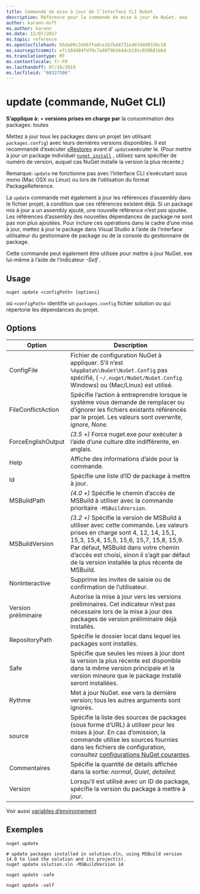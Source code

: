 ```yaml
---
title: Commande de mise à jour de l’interface CLI NuGet
description: Référence pour la commande de mise à jour de NuGet. exe
author: karann-msft
ms.author: karann
ms.date: 12/07/2017
ms.topic: reference
ms.openlocfilehash: b5da09c3dd6ffa0ce1b7b44731ed67ddd0336c58
ms.sourcegitcommit: efc18d484fdf0c7a8979b564dcb191c030601bb4
ms.translationtype: MT
ms.contentlocale: fr-FR
ms.lasthandoff: 07/18/2019
ms.locfileid: "68327506"
---
```

# <a name="update-command-nuget-cli"></a>update (commande, NuGet CLI)

**S’applique à:** &bullet; **versions prises en charge par** la consommation des packages: toutes

Mettez à jour tous les packages dans un projet (en utilisant `packages.config`) avec leurs dernières versions disponibles. Il est recommandé d’exécuter [«Restore»](cli-ref-restore.md) avant d' `update`exécuter le. (Pour mettre à jour un package individuel [`nuget install`](cli-ref-install.md) , utilisez sans spécifier de numéro de version, auquel cas NuGet installe la version la plus récente.)

Remarque: `update` ne fonctionne pas avec l’interface CLI s’exécutant sous mono (Mac OSX ou Linux) ou lors de l’utilisation du format PackageReference.

La `update` commande met également à jour les références d’assembly dans le fichier projet, à condition que ces références existent déjà. Si un package mis à jour a un assembly ajouté, une nouvelle référence n’est *pas* ajoutée. Les références d’assembly des nouvelles dépendances de package ne sont pas non plus ajoutées. Pour inclure ces opérations dans le cadre d’une mise à jour, mettez à jour le package dans Visual Studio à l’aide de l’interface utilisateur du gestionnaire de package ou de la console du gestionnaire de package.

Cette commande peut également être utilisée pour mettre à jour NuGet. exe lui-même à l’aide de l’indicateur *-Self* .

## <a name="usage"></a>Usage

```cli
nuget update <configPath> [options]
```

où `<configPath>` identifie un `packages.config` fichier solution ou qui répertorie les dépendances du projet.

## <a name="options"></a>Options

| Option | Description |
| --- | --- |
| ConfigFile | Fichier de configuration NuGet à appliquer. S’il n’est `%AppData%\NuGet\NuGet.Config` pas spécifié, ( `~/.nuget/NuGet/NuGet.Config` Windows) ou (Mac/Linux) est utilisé.|
| FileConflictAction | Spécifie l’action à entreprendre lorsque le système vous demande de remplacer ou d’ignorer les fichiers existants référencés par le projet. Les valeurs sont *overwrite, ignore, None*. |
| ForceEnglishOutput | *(3.5 +)* Force nuget.exe pour exécuter à l’aide d’une culture dite indifférente, en anglais. |
| Help | Affiche des informations d’aide pour la commande. |
| Id | Spécifie une liste d’ID de package à mettre à jour. |
| MSBuildPath | *(4.0 +)* Spécifie le chemin d’accès de MSBuild à utiliser avec la commande prioritaire `-MSBuildVersion`. |
| MSBuildVersion | *(3.2 +)* Spécifie la version de MSBuild à utiliser avec cette commande. Les valeurs prises en charge sont 4, 12, 14, 15,1, 15,3, 15,4, 15,5, 15,6, 15,7, 15,8, 15,9. Par défaut, MSBuild dans votre chemin d’accès est choisi, sinon il s’agit par défaut de la version installée la plus récente de MSBuild. |
| NonInteractive | Supprime les invites de saisie ou de confirmation de l’utilisateur. |
| Version préliminaire | Autorise la mise à jour vers les versions préliminaires. Cet indicateur n’est pas nécessaire lors de la mise à jour des packages de version préliminaire déjà installés. |
| RepositoryPath | Spécifie le dossier local dans lequel les packages sont installés. |
| Safe | Spécifie que seules les mises à jour dont la version la plus récente est disponible dans la même version principale et la version mineure que le package installé seront installées. |
| Rythme | Met à jour NuGet. exe vers la dernière version; tous les autres arguments sont ignorés. |
| source | Spécifie la liste des sources de packages (sous forme d’URL) à utiliser pour les mises à jour. En cas d’omission, la commande utilise les sources fournies dans les fichiers de configuration, consultez [configurations NuGet courantes](../../consume-packages/configuring-nuget-behavior.md). |
| Commentaires | Spécifie la quantité de détails affichée dans la sortie: *normal*, *Quiet*, *detailed*. |
| Version | Lorsqu’il est utilisé avec un ID de package, spécifie la version du package à mettre à jour. |

Voir aussi [variables d’environnement](cli-ref-environment-variables.md)

## <a name="examples"></a>Exemples

```cli
nuget update

# update packages installed in solution.sln, using MSBuild version 14.0 to load the solution and its project(s).
nuget update solution.sln -MSBuildVersion 14

nuget update -safe

nuget update -self
```
